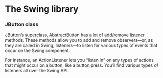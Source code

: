 # The Swing library

### JButton class
JButton’s superclass, AbstractButton has a lot of add/remove listener methods. These methods allow you to add and remove observers—or, as they are called in Swing, listeners—to listen for various types of events that occur on the Swing component.

For instance, an ActionListener lets you “listen in” on any types of actions that might occur on a button, like a button press. You’ll find various types of listeners all over the Swing API.

